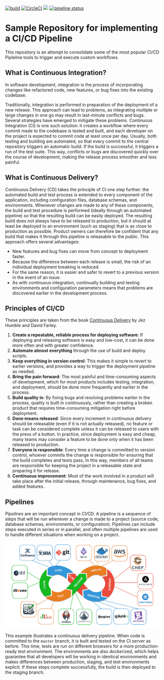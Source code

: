 [![build](https://github.com/dhomane/cf-example-build-and-push/actions/workflows/docker-image.yml/badge.svg)](https://github.com/dhomane/cf-example-build-and-push/actions/workflows/docker-image.yml) [![CircleCI](https://circleci.com/gh/dhomane/ci-cd-pipeline/tree/master.svg?style=svg)](https://circleci.com/gh/dhomane/ci-cd-pipeline/tree/master)  ![](https://codebuild.us-east-1.amazonaws.com/badges?uuid=eyJlbmNyeXB0ZWREYXRhIjoiaGdkQ3IyWk8rdjg2WUVlMTJ3N3FQZk85aVB0eGM0R2x3OEJ3U1FrVEs5OTNUUVlrVURDajkxZW1xMzkrRzVFOTNlZFp4V0IxSkkrMTM1V05kT1Y0NlhjPSIsIml2UGFyYW1ldGVyU3BlYyI6ImgyVGMvQXpwY1JSOWl1VG4iLCJtYXRlcmlhbFNldFNlcmlhbCI6MX0%3D&branch=main)  [![pipeline status](https://gitlab.com/dhomane/cf-example-build-and-push/badges/master/pipeline.svg)](https://gitlab.com/dhomane/cf-example-build-and-push/-/commits/master)


# Sample Repository for implementing a CI/CD Pipeline

This repository is an attempt to consolidate some of the most popular CI/CD Pipleline tools to trigger and execute custom workflows.

## What is Continuous Integration?

In software development, integration is the process of incorporating changes like refactored code, new features, or bug fixes into the existing codebase.

Traditionally, integration is performed in preparation of the deployment of a new release. This approach can lead to problems, as integrating multiple or large changes in one go may result in last-minute conflicts and bugs. Several strategies have emerged to mitigate these problems. Continuous Integration (CI) is one such solution: it creates a workflow where every commit made to the codebase is tested and built, and each developer on the project is expected to commit code at least once per day. Usually, both testing and building are automated, so that every commit to the central repository triggers an automatic build. If the build is successful, it triggers a run of the test suite. This way, conflicts or bugs are discovered quickly over the course of development, making the release process smoother and less painful.

## What is Continuous Delivery?

Continuous Delivery (CD) takes the principle of CI one step further: the automated build and test process is extended to every component of the application, including configuration files, database schemas, and environments. Whenever changes are made to any of these components, the build and test procedure is performed (ideally through an automated pipeline) so that the resulting build can be easily deployed. The resulting build does not always have to be released to production, but it should at least be deployed to an environment (such as staging) that is as close to production as possible. Product owners can therefore be confident that any build that makes it through this pipeline is releasable to the public. This approach offers several advantages:

  - New features and bug fixes can move from concept to deployment faster.
  - Because the difference between each release is small, the risk of an individual deployment breaking is reduced.
  - For the same reason, it is easier and safer to revert to a previous version in the event of an issue.
  - As with continuous integration, continually building and testing environments and configuration parameters means that problems are discovered earlier in the development process.

## Principles of CI/CD

These principles are taken from the book [Continuous Delivery](http://www.informit.com/store/continuous-delivery-reliable-software-releases-through-9780321601919) by Jez Humble and David Farley.

1.  **Create a repeatable, reliable process for deploying software**: If deploying and releasing software is easy and low-cost, it can be done more often and with greater confidence.
2.  **Automate almost everything** through the use of build and deploy scripts.
3.  **Keep everything in version control**: This makes it simple to revert to earlier versions, and provides a way to trigger the deployment pipeline as needed.
4.  **Bring the pain forward**: The most painful and time-consuming aspects of development, which for most products includes testing, integration, and deployment, should be done more frequently and earlier in the process.
5.  **Build quality in**: By fixing bugs and resolving problems earlier in the process, quality is built in continuously, rather than creating a broken product that requires time-consuming mitigation right before deployment.
6.  **Done means released**: Since every increment in continuous delivery should be releasable (even if it is not actually released), no feature or task can be considered complete unless it can be released to users with the press of a button. In practice, since deployment is easy and cheap, many teams may consider a feature to be done only when it has been released to production.
7.  **Everyone is responsible**: Every time a change is committed to version control, whoever commits the change is responsible for ensuring that the build completes and tests pass. In this way, members of all teams are responsible for keeping the project in a releasable state and preparing it for release.
8.  **Continuous improvement**: Most of the work involved in a product will take place after the initial release, through maintenance, bug fixes, and added features.

## Pipelines

*Pipelines* are an important concept in CI/CD. A pipeline is a sequence of steps that will be run whenever a change is made to a project (source code, database schemas, environments, or configuration). Pipelines can include steps executed in series or in parallel, and often multiple pipelines are used to handle different situations when working on a project.

![CD Pipeline](ci-cd-pipeline.png "Most Popular CI/CD Tools.")

This example illustrates a continuous delivery pipeline. When code is committed to the `master` branch, it is built and tested on the CI server as before. This time, tests are run on different browsers for a more production-ready test environment. The environments are also dockerized, which helps guarantee that all developers will be working in identical environments and makes differences between production, staging, and test environments explicit. If these steps complete successfully, the build is then deployed to the staging branch.





























